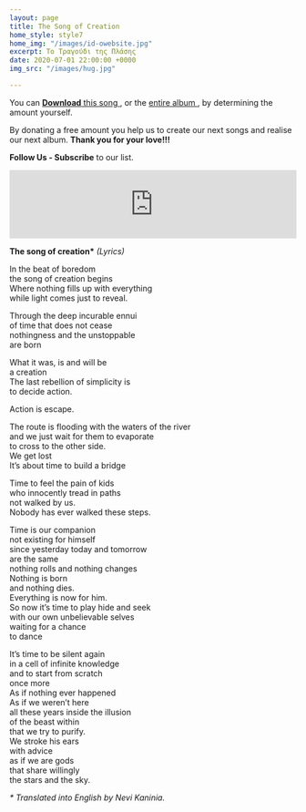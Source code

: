 ```yaml
---
layout: page
title: The Song of Creation
home_style: style7
home_img: "/images/id-owebsite.jpg"
excerpt: Το Τραγούδι της Πλάσης
date: 2020-07-01 22:00:00 +0000
img_src: "/images/hug.jpg"

---
```

You can <a href="https://imperfectid.bandcamp.com/track/--4" target="blank"> **Download** this song </a>, or the <a href="https://imperfectid.bandcamp.com/album/imperfect-id/" target="blank"> entire album </a>, by determining the amount yourself.

By donating a free amount you help us to create our next songs and realise our next album. **Thank you for your love!!!**

**Follow Us - Subscribe** to our list.

<iframe style="border: 0; width: 100%; height: 120px;" src="https://bandcamp.com/EmbeddedPlayer/album=2634321029/size=large/bgcol=ffffff/linkcol=0687f5/tracklist=false/artwork=small/track=3661008602/transparent=true/" seamless><a href="http://imperfectid.bandcamp.com/album/imperfect-id">Imperfect ID by Imperfect ID</a></iframe>

__The song of creation*__ _(Lyrics)_

In the beat of boredom  
the song of creation begins  
Where nothing fills up with everything  
while light comes just to reveal.

Through the deep incurable ennui  
of time that does not cease  
nothingness and the unstoppable  
are born

What it was, is and will be  
a creation  
The last rebellion of simplicity is  
to decide action.

Action is escape.

The route is flooding with the waters of the river  
and we just wait for them to evaporate  
to cross to the other side.  
We get lost  
It’s about time to build a bridge

Time to feel the pain of kids  
who innocently tread in paths  
not walked by us.  
Nobody has ever walked these steps.

Time is our companion  
not existing for himself  
since yesterday today and tomorrow  
are the same  
nothing rolls and nothing changes  
Nothing is born  
and nothing dies.  
Everything is now for him.  
So now it’s time to play hide and seek  
with our own unbelievable selves  
waiting for a chance  
to dance

It’s time to be silent again  
in a cell of infinite knowledge  
and to start from scratch  
once more  
As if nothing ever happened  
As if we weren’t here  
all these years inside the illusion  
of the beast within  
that we try to purify.  
We stroke his ears  
with advice  
as if we are gods  
that share willingly  
the stars and the sky.

_* Translated into English by Nevi Kaninia._